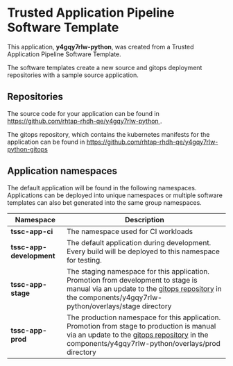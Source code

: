 # Trusted Application Pipeline Software Template

This application, **y4gqy7rlw-python**, was created from a Trusted Application Pipeline Software Template.

The software templates create a new source and gitops deployment repositories with a sample source application. 

## Repositories

The source code for your application can be found in [https://github.com/rhtap-rhdh-qe/y4gqy7rlw-python ](https://github.com/rhtap-rhdh-qe/y4gqy7rlw-python ).
 
The gitops repository, which contains the kubernetes manifests for the application can be found in 
[https://github.com/rhtap-rhdh-qe/y4gqy7rlw-python-gitops ](https://github.com/rhtap-rhdh-qe/y4gqy7rlw-python-gitops ) 

## Application namespaces 

The default application will be found in the following namespaces. Applications can be deployed into unique namespaces or multiple software templates can also bet generated into the same group namespaces.  

|  Namespace   |  Description   |  
| -------- | -------- |
| **tssc-app-ci** | The namespace used for CI workloads |
| **tssc-app-development** | The default application during development. Every build will be deployed to this namespace for testing. |
| **tssc-app-stage** | The staging namespace for this application. Promotion from development to stage is manual via an update to the [gitops repository](https://github.com/rhtap-rhdh-qe/y4gqy7rlw-python-gitops ) in the components/y4gqy7rlw-python/overlays/stage directory |
| **tssc-app-prod** | The production namespace for this application. Promotion from stage to production is manual via an update to the [gitops repository](https://github.com/rhtap-rhdh-qe/y4gqy7rlw-python-gitops ) in the components/y4gqy7rlw-python/overlays/prod directory |